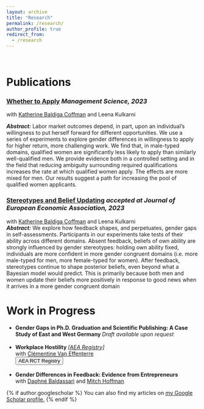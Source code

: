 ```yaml
---
layout: archive
title: "Research"
permalink: /research/
author_profile: true
redirect_from:
  - /research
---
```

<br>

# Publications

### [Whether to Apply]((https://pubsonline.informs.org/doi/10.1287/mnsc.2023.4907)) <i> Management Science, 2023 </i> <br>
with [Katherine Baldiga Coffman](https://sites.google.com/site/kbaldigacoffman/) and Leena Kulkarni <br>
<p><b><i>Abstract:</i></b> Labor market outcomes depend, in part, upon an individual’s willingness to put herself forward for different opportunities. We use a series of experiments to explore gender differences in willingness to apply for higher return, more challenging work. We find that, in male-typed domains, qualified women are significantly less likely to apply than similarly well-qualified men. We provide evidence both in a controlled setting and in the field that reducing ambiguity surrounding required qualifications increases the rate at which qualified women apply. The effects are more mixed for men. Our results suggest a path for increasing the pool of qualified women applicants.
<br>

### [Stereotypes and Belief Updating](http://manuelacollis.github.io/files/2021_01_Stereotypes_and_Belief_Updating.pdf) <i> accepted at Journal of European Economic Association, 2023 </i> <br>
with [Katherine Baldiga Coffman](https://sites.google.com/site/kbaldigacoffman/) and Leena Kulkarni <br>
<b><i>Abstract:</i></b> We explore how feedback shapes, and perpetuates, gender gaps in self-assessments. Participants 
in our experiments take tests of their ability across different domains. Absent feedback, beliefs of own 
ability are strongly influenced by gender stereotypes: holding own ability fixed, individuals are more 
confident in more gender congruent domains (i.e. more male-typed for men, more female-typed for 
women). After feedback, stereotypes continue to shape posterior beliefs, even beyond what a Bayesian 
model would predict. This is primarily because both men and women update their beliefs more positively 
in response to good news when it arrives in a more gender congruent domain


# Work in Progress

<ul>
  <li><b>Gender Gaps in Ph.D. Graduation and Scientific Publishing: A Case Study of East and West Germany </b>
 <i>Draft available upon request</i></li> <br/>

  <li><b> Workplace Hostility </b> <i><a href="https://www.socialscienceregistry.org/trials/11438">[AEA Registry]</a></i><br/>
  with <a href="https://sites.google.com/site/vaneffenterreclementine/home">Clémentine Van Effenterre</a> <br> 

  <body>
    <button onclick="window.location.href='https://www.socialscienceregistry.org/trials/11438';">
      AEA RCT Registry
    </button>
  </body>

</li> <br/>

  <li><b>Gender Differences in Feedback: Evidence from Entrepreneurs</b> <br/>
with <a href="https://www.daphnebaldassari.com/">Daphné Baldassari</a> and <a href="https://sites.google.com/site/mhoffman2">Mitch Hoffman</a> </li>
</ul>



{% if author.googlescholar %}
  You can also find my articles on <u><a href="{{author.googlescholar}}">my Google Scholar profile</a>.</u>
{% endif %}